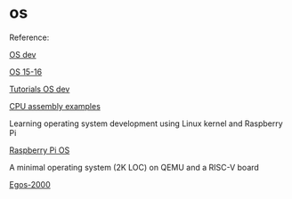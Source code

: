 # os

Reference:

[OS dev](https://www.cs.bham.ac.uk/~exr/lectures/opsys/10_11/lectures/os-dev.pdf)

[OS 15-16](https://www.cs.bham.ac.uk/~exr/lectures/opsys/15_16/lectures.php)

[Tutorials OS dev](http://wiki.osdev.org/Tutorials)


[CPU assembly examples](https://github.com/takenobu-hs/cpu-assembly-examples)

Learning operating system development using Linux kernel and Raspberry Pi

[Raspberry Pi OS](https://github.com/s-matyukevich/raspberry-pi-os)

A minimal operating system (2K LOC) on QEMU and a RISC-V board 

[Egos-2000](https://github.com/yhzhang0128/egos-2000)
